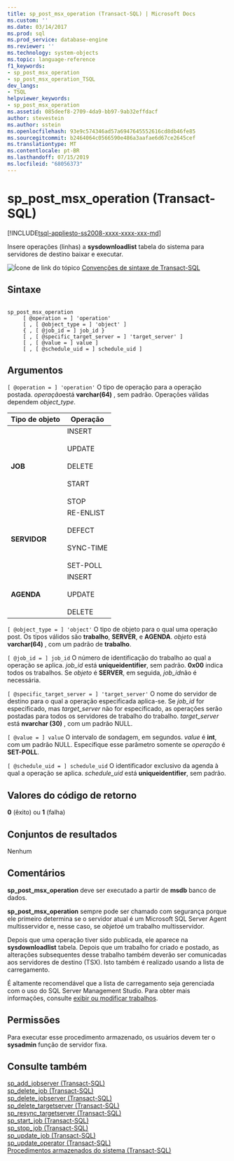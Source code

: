 ```yaml
---
title: sp_post_msx_operation (Transact-SQL) | Microsoft Docs
ms.custom: ''
ms.date: 03/14/2017
ms.prod: sql
ms.prod_service: database-engine
ms.reviewer: ''
ms.technology: system-objects
ms.topic: language-reference
f1_keywords:
- sp_post_msx_operation
- sp_post_msx_operation_TSQL
dev_langs:
- TSQL
helpviewer_keywords:
- sp_post_msx_operation
ms.assetid: 085deef8-2709-4da9-bb97-9ab32effdacf
author: stevestein
ms.author: sstein
ms.openlocfilehash: 93e9c574346ad57a6947645552616cd8db46fe85
ms.sourcegitcommit: b2464064c0566590e486a3aafae6d67ce2645cef
ms.translationtype: MT
ms.contentlocale: pt-BR
ms.lasthandoff: 07/15/2019
ms.locfileid: "68056373"
---
```

# <a name="sppostmsxoperation-transact-sql"></a>sp_post_msx_operation (Transact-SQL)
[!INCLUDE[tsql-appliesto-ss2008-xxxx-xxxx-xxx-md](../../includes/tsql-appliesto-ss2008-xxxx-xxxx-xxx-md.md)]

  Insere operações (linhas) a **sysdownloadlist** tabela do sistema para servidores de destino baixar e executar.  
  
 ![Ícone de link do tópico](../../database-engine/configure-windows/media/topic-link.gif "Ícone de link do tópico") [Convenções de sintaxe de Transact-SQL](../../t-sql/language-elements/transact-sql-syntax-conventions-transact-sql.md)  
  
## <a name="syntax"></a>Sintaxe  
  
```  
  
sp_post_msx_operation  
     [ @operation = ] 'operation'  
     [ , [ @object_type = ] 'object' ]   
     { , [ @job_id = ] job_id }   
     [ , [ @specific_target_server = ] 'target_server' ]   
     [ , [ @value = ] value ]  
     [ , [ @schedule_uid = ] schedule_uid ]  
```  
  
## <a name="arguments"></a>Argumentos  
`[ @operation = ] 'operation'` O tipo de operação para a operação postada. *operação*está **varchar(64)** , sem padrão. Operações válidas dependem *object_type*.  
  
|Tipo de objeto|Operação|  
|-----------------|---------------|  
|**JOB**|INSERT<br /><br /> UPDATE<br /><br /> DELETE<br /><br /> START<br /><br /> STOP|  
|**SERVIDOR**|RE-ENLIST<br /><br /> DEFECT<br /><br /> SYNC-TIME<br /><br /> SET-POLL|  
|**AGENDA**|INSERT<br /><br /> UPDATE<br /><br /> DELETE|  
  
`[ @object_type = ] 'object'` O tipo de objeto para o qual uma operação post. Os tipos válidos são **trabalho**, **SERVER**, e **AGENDA**. *objeto* está **varchar(64)** , com um padrão de **trabalho**.  
  
`[ @job_id = ] job_id` O número de identificação do trabalho ao qual a operação se aplica. *job_id* está **uniqueidentifier**, sem padrão. **0x00** indica todos os trabalhos. Se *objeto* é **SERVER**, em seguida, *job_id*não é necessária.  
  
`[ @specific_target_server = ] 'target_server'` O nome do servidor de destino para o qual a operação especificada aplica-se. Se *job_id* for especificado, mas *target_server* não for especificado, as operações serão postadas para todos os servidores de trabalho do trabalho. *target_server* está **nvarchar (30)** , com um padrão NULL.  
  
`[ @value = ] value` O intervalo de sondagem, em segundos. *value* é **int**, com um padrão NULL. Especifique esse parâmetro somente se *operação* é **SET-POLL**.  
  
`[ @schedule_uid = ] schedule_uid` O identificador exclusivo da agenda à qual a operação se aplica. *schedule_uid* está **uniqueidentifier**, sem padrão.  
  
## <a name="return-code-values"></a>Valores do código de retorno  
 **0** (êxito) ou **1** (falha)  
  
## <a name="result-sets"></a>Conjuntos de resultados  
 Nenhum  
  
## <a name="remarks"></a>Comentários  
 **sp_post_msx_operation** deve ser executado a partir de **msdb** banco de dados.  
  
 **sp_post_msx_operation** sempre pode ser chamado com segurança porque ele primeiro determina se o servidor atual é um Microsoft SQL Server Agent multisservidor e, nesse caso, se *objeto*é um trabalho multisservidor.  
  
 Depois que uma operação tiver sido publicada, ele aparece na **sysdownloadlist** tabela. Depois que um trabalho for criado e postado, as alterações subsequentes desse trabalho também deverão ser comunicadas aos servidores de destino (TSX). Isto também é realizado usando a lista de carregamento.  
  
 É altamente recomendável que a lista de carregamento seja gerenciada com o uso do SQL Server Management Studio. Para obter mais informações, consulte [exibir ou modificar trabalhos](../../ssms/agent/view-or-modify-jobs.md).  
  
## <a name="permissions"></a>Permissões  
 Para executar esse procedimento armazenado, os usuários devem ter o **sysadmin** função de servidor fixa.  
  
## <a name="see-also"></a>Consulte também  
 [sp_add_jobserver &#40;Transact-SQL&#41;](../../relational-databases/system-stored-procedures/sp-add-jobserver-transact-sql.md)   
 [sp_delete_job &#40;Transact-SQL&#41;](../../relational-databases/system-stored-procedures/sp-delete-job-transact-sql.md)   
 [sp_delete_jobserver &#40;Transact-SQL&#41;](../../relational-databases/system-stored-procedures/sp-delete-jobserver-transact-sql.md)   
 [sp_delete_targetserver &#40;Transact-SQL&#41;](../../relational-databases/system-stored-procedures/sp-delete-targetserver-transact-sql.md)   
 [sp_resync_targetserver &#40;Transact-SQL&#41;](../../relational-databases/system-stored-procedures/sp-resync-targetserver-transact-sql.md)   
 [sp_start_job &#40;Transact-SQL&#41;](../../relational-databases/system-stored-procedures/sp-start-job-transact-sql.md)   
 [sp_stop_job &#40;Transact-SQL&#41;](../../relational-databases/system-stored-procedures/sp-stop-job-transact-sql.md)   
 [sp_update_job &#40;Transact-SQL&#41;](../../relational-databases/system-stored-procedures/sp-update-job-transact-sql.md)   
 [sp_update_operator &#40;Transact-SQL&#41;](../../relational-databases/system-stored-procedures/sp-update-operator-transact-sql.md)   
 [Procedimentos armazenados do sistema &#40;Transact-SQL&#41;](../../relational-databases/system-stored-procedures/system-stored-procedures-transact-sql.md)  
  
  
